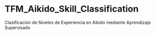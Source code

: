 # TFM_Aikido_Skill_Classification
Clasificación de Niveles de Experiencia en Aikido mediante Aprendizaje Supervisado
